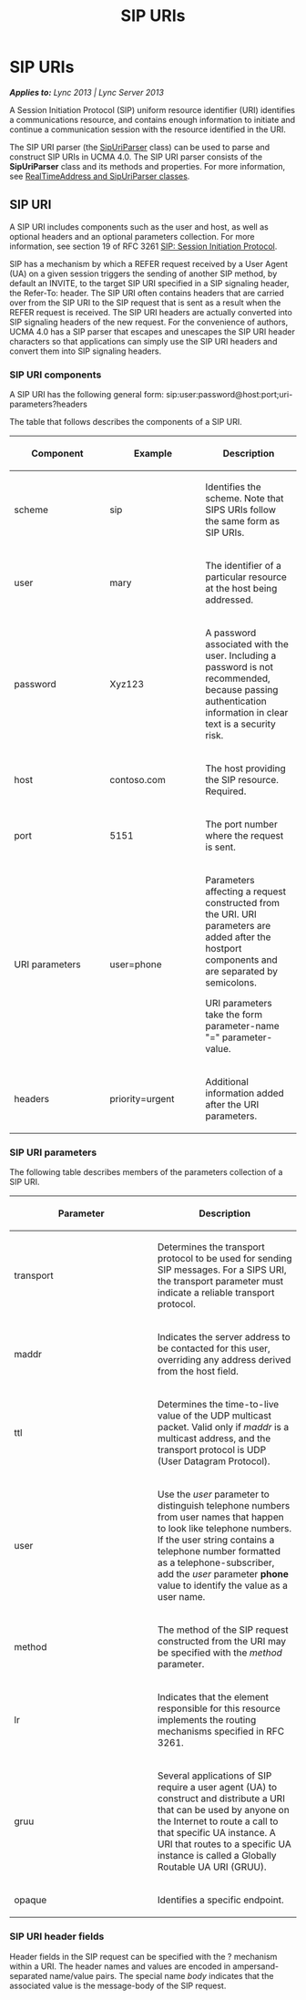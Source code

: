 ﻿---
title: SIP URIs
TOCTitle: SIP URIs
ms:assetid: 44dc0702-5b75-4e67-a7ad-078d8e590903
ms:mtpsurl: https://msdn.microsoft.com/en-us/library/Dn466057(v=office.15)
ms:contentKeyID: 57103050
ms.date: 07/25/2014
mtps_version: v=office.15
---

# SIP URIs


_**Applies to:** Lync 2013 | Lync Server 2013_

A Session Initiation Protocol (SIP) uniform resource identifier (URI) identifies a communications resource, and contains enough information to initiate and continue a communication session with the resource identified in the URI.

The SIP URI parser (the [SipUriParser](https://msdn.microsoft.com/en-us/library/hh384267\(v=office.15\)) class) can be used to parse and construct SIP URIs in UCMA 4.0. The SIP URI parser consists of the **SipUriParser** class and its methods and properties. For more information, see [RealTimeAddress and SipUriParser classes](realtimeaddress-and-sipuriparser-classes.md).

## SIP URI

A SIP URI includes components such as the user and host, as well as optional headers and an optional parameters collection. For more information, see section 19 of RFC 3261 [SIP: Session Initiation Protocol](http://www.ietf.org/rfc/rfc3261.txt).

SIP has a mechanism by which a REFER request received by a User Agent (UA) on a given session triggers the sending of another SIP method, by default an INVITE, to the target SIP URI specified in a SIP signaling header, the Refer-To: header. The SIP URI often contains headers that are carried over from the SIP URI to the SIP request that is sent as a result when the REFER request is received. The SIP URI headers are actually converted into SIP signaling headers of the new request. For the convenience of authors, UCMA 4.0 has a SIP parser that escapes and unescapes the SIP URI header characters so that applications can simply use the SIP URI headers and convert them into SIP signaling headers.

### SIP URI components

A SIP URI has the following general form: sip:user:password@host:port;uri-parameters?headers

The table that follows describes the components of a SIP URI.

<table>
<colgroup>
<col style="width: 33%" />
<col style="width: 33%" />
<col style="width: 33%" />
</colgroup>
<thead>
<tr class="header">
<th><p>Component</p></th>
<th><p>Example</p></th>
<th><p>Description</p></th>
</tr>
</thead>
<tbody>
<tr class="odd">
<td><p>scheme</p></td>
<td><p>sip</p></td>
<td><p>Identifies the scheme. Note that SIPS URIs follow the same form as SIP URIs.</p></td>
</tr>
<tr class="even">
<td><p>user</p></td>
<td><p>mary</p></td>
<td><p>The identifier of a particular resource at the host being addressed.</p></td>
</tr>
<tr class="odd">
<td><p>password</p></td>
<td><p>Xyz123</p></td>
<td><p>A password associated with the user. Including a password is not recommended, because passing authentication information in clear text is a security risk.</p></td>
</tr>
<tr class="even">
<td><p>host</p></td>
<td><p>contoso.com</p></td>
<td><p>The host providing the SIP resource. Required.</p></td>
</tr>
<tr class="odd">
<td><p>port</p></td>
<td><p>5151</p></td>
<td><p>The port number where the request is sent.</p></td>
</tr>
<tr class="even">
<td><p>URI parameters</p></td>
<td><p>user=phone</p></td>
<td><p>Parameters affecting a request constructed from the URI. URI parameters are added after the hostport components and are separated by semicolons.</p>
<p>URI parameters take the form parameter-name &quot;=&quot; parameter-value.</p></td>
</tr>
<tr class="odd">
<td><p>headers</p></td>
<td><p>priority=urgent</p></td>
<td><p>Additional information added after the URI parameters.</p></td>
</tr>
</tbody>
</table>


### SIP URI parameters

The following table describes members of the parameters collection of a SIP URI.

<table>
<colgroup>
<col style="width: 50%" />
<col style="width: 50%" />
</colgroup>
<thead>
<tr class="header">
<th><p>Parameter</p></th>
<th><p>Description</p></th>
</tr>
</thead>
<tbody>
<tr class="odd">
<td><p>transport</p></td>
<td><p>Determines the transport protocol to be used for sending SIP messages. For a SIPS URI, the transport parameter must indicate a reliable transport protocol.</p></td>
</tr>
<tr class="even">
<td><p>maddr</p></td>
<td><p>Indicates the server address to be contacted for this user, overriding any address derived from the host field.</p></td>
</tr>
<tr class="odd">
<td><p>ttl</p></td>
<td><p>Determines the time-to-live value of the UDP multicast packet. Valid only if <em>maddr</em> is a multicast address, and the transport protocol is UDP (User Datagram Protocol).</p></td>
</tr>
<tr class="even">
<td><p>user</p></td>
<td><p>Use the <em>user</em> parameter to distinguish telephone numbers from user names that happen to look like telephone numbers. If the user string contains a telephone number formatted as a telephone-subscriber, add the <em>user</em> parameter <strong>phone</strong> value to identify the value as a user name.</p></td>
</tr>
<tr class="odd">
<td><p>method</p></td>
<td><p>The method of the SIP request constructed from the URI may be specified with the <em>method</em> parameter.</p></td>
</tr>
<tr class="even">
<td><p>lr</p></td>
<td><p>Indicates that the element responsible for this resource implements the routing mechanisms specified in RFC 3261.</p></td>
</tr>
<tr class="odd">
<td><p>gruu</p></td>
<td><p>Several applications of SIP require a user agent (UA) to construct and distribute a URI that can be used by anyone on the Internet to route a call to that specific UA instance. A URI that routes to a specific UA instance is called a Globally Routable UA URI (GRUU).</p></td>
</tr>
<tr class="even">
<td><p>opaque</p></td>
<td><p>Identifies a specific endpoint.</p></td>
</tr>
</tbody>
</table>


### SIP URI header fields

Header fields in the SIP request can be specified with the ? mechanism within a URI. The header names and values are encoded in ampersand-separated name/value pairs. The special name *body* indicates that the associated value is the message-body of the SIP request.

